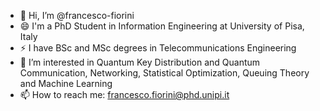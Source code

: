 - 👋 Hi, I’m @francesco-fiorini
- 😄 I'm a PhD Student in Information Engineering at University of Pisa, Italy
- ⚡ I have BSc and MSc degrees in Telecommunications Engineering
- 👀 I’m interested in Quantum Key Distribution and Quantum Communication, Networking, Statistical Optimization, Queuing Theory and Machine Learning
- 📫 How to reach me: francesco.fiorini@phd.unipi.it


<!---
francesco-fiorini/francesco-fiorini is a ✨ special ✨ repository because its `README.md` (this file) appears on your GitHub profile.
You can click the Preview link to take a look at your changes.
--->

